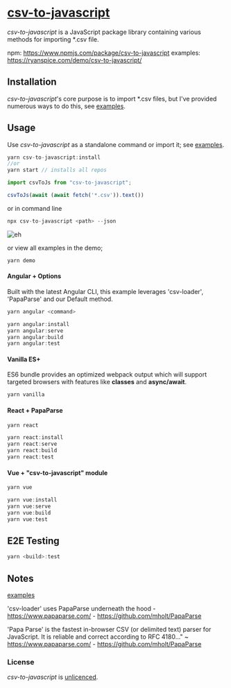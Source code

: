 # [csv-to-javascript](https://github.com/ryanspice/csv-to-javascript)

*csv-to-javascript* is a JavaScript package library containing various methods for importing *.csv file. 

npm: https://www.npmjs.com/package/csv-to-javascript
examples: https://ryanspice.com/demo/csv-to-javascript/

## Installation

*csv-to-javascript*'s core purpose is to import *.csv files, but I've provided numerous ways to do this, see [examples](https://ryanspice.com/demo/csv-to-javascript/). 

## Usage

Use *csv-to-javascript* as a standalone command or import it; see  [examples](https://ryanspice.com/demo/csv-to-javascript/).

```javascript
yarn csv-to-javascript:install
//or
yarn start // installs all repos
```


```javascript
import csvToJs from "csv-to-javascript";

csvToJs(await (await fetch('*.csv')).text())
```
or in command line
```javascript
npx csv-to-javascript <path> --json
```
![eh](https://ryanspice.com/demo/csv-to-javascript/Annotation%202019-12-10%20060028.png)

or view all examples in the demo; 

```javascript
yarn demo
```



#### Angular + Options

Built with the latest Angular CLI, this example leverages 'csv-loader', 'PapaParse' and our Default method. 



```javascript
yarn angular <command>

yarn angular:install
yarn angular:serve
yarn angular:build
yarn angular:test
```

#### Vanilla ES+

ES6 bundle provides an optimized webpack output which will support targeted browsers with features like **classes** and **async/await**.
```javascript
yarn vanilla
```

#### React + PapaParse




```javascript
yarn react

yarn react:install
yarn react:serve
yarn react:build
yarn react:test
```

#### Vue + "csv-to-javascript" module

```javascript
yarn vue 

yarn vue:install
yarn vue:serve
yarn vue:build
yarn vue:test
```

## E2E Testing
```javascript
yarn <build>:test 
```

## Notes
 [examples](https://ryanspice.com/demo/csv-to-javascript/)
 
'csv-loader' uses PapaParse underneath the hood - https://www.papaparse.com/ -
                                                  https://github.com/mholt/PapaParse
    
'Papa Parse' is the fastest in-browser CSV (or delimited text) parser for JavaScript. It is reliable and correct according to RFC 4180..." ~ https://www.papaparse.com/ -
https://github.com/mholt/PapaParse

### License

*csv-to-javascript* is [unlicenced](./LICENSE).
